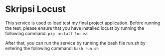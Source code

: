 # Skripsi Locust

This service is used to load test my final project application. Before running the test, please ensure that you have installed locust by running the following command: `pip install locust`

After that, you can run the service by running the bash file run.sh by entering the following command: `bash run.sh`